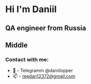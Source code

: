 # Hi I'm Daniil
## QA engineer from Russia
## Middle
### Contact with me:
- 💬 - Telegramm @daniilopper
- 📫 - reedan12372@gmail.com
